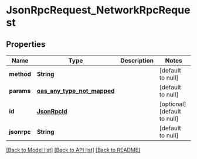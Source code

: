# JsonRpcRequest_NetworkRpcRequest

## Properties

| Name        | Type                               | Description | Notes                        |
| ----------- | ---------------------------------- | ----------- | ---------------------------- |
| **method**  | **String**                         |             | [default to null]            |
| **params**  | [**oas_any_type_not_mapped**](.md) |             | [default to null]            |
| **id**      | [**JsonRpcId**](JsonRpcId.md)      |             | [optional] [default to null] |
| **jsonrpc** | **String**                         |             | [default to null]            |

[[Back to Model list]](../README.md#documentation-for-models) [[Back to API list]](../README.md#documentation-for-api-endpoints) [[Back to README]](../README.md)
